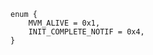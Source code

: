 <!---
 Copyright (c) 2018 Himanshu Goel
 
 This software is released under the MIT License.
 https://opensource.org/licenses/MIT
-->

```
enum {
	MVM_ALIVE = 0x1,
    INIT_COMPLETE_NOTIF = 0x4,
}
```